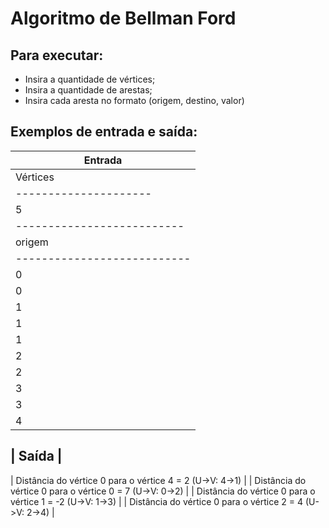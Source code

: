 # Algoritmo de Bellman Ford

## Para executar:
- Insira a quantidade de vértices;
- Insira a quantidade de arestas;
- Insira cada aresta no formato (origem, destino, valor)

## Exemplos de entrada e saída:



|Entrada             |
|--------------------|
| Vértices | Arestas |
|---------------------|
| 5        | 10      |
|--------------------------|
| origem | destino | valor |
|---------------------------|
|0 | 1 |6 
|0 | 2 |7
|1 | 2 |8
|1 | 3 |-4
|1 | 4 |5 
|2 | 3 |9
|2 | 4 |-3
|3 | 4 |7
|3 | 0 |2
|4 | 1 |-2


| Saída |
---------
| Distância do vértice 0 para o vértice 4 = 2 (U->V: 4->1) |
| Distância do vértice 0 para o vértice 0 = 7 (U->V: 0->2) |
| Distância do vértice 0 para o vértice 1 = -2 (U->V: 1->3) |
| Distância do vértice 0 para o vértice 2 = 4 (U->V: 2->4) |

<!-- <table>
    <thead>
        <th>Entrada</th>
    <thead>
    <tbody>
        <td>5 10</td>
        <td> 0 1 6 </td>
        <td> 0 2 7 </td>
        <td> 1 2 8 </td>
        <td> 1 3 -4 </td>
        <td> 1 4 5 </td>
        <td> 2 3 9 </td>
        <td> 2 4 -3 </td>
        <td> 3 4 7 </td>
        <td> 3 0 2 </td>
        <td> 4 1 -2 </td>
    </tbody>
</table>

<table>
    <thead>
        <th>Saída</th>
    <thead>
    <tbody>
        <td> Distância do vértice 0 para o vértice 4 = 2 (U->V: 4->1) </td>
        <td> Distância do vértice 0 para o vértice 0 = 7 (U->V: 0->2) </td>
        <td> Distância do vértice 0 para o vértice 1 = -2 (U->V: 1->3) </td>
        <td> Distância do vértice 0 para o vértice 2 = 4 (U->V: 2->4) </td>
    </tbody>
</table> -->